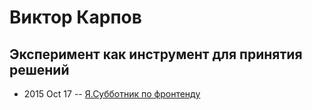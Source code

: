# Виктор Карпов

## Эксперимент как инструмент для принятия решений
- 2015 Oct 17 -- [Я.Субботник по фронтенду](https://events.yandex.ru/lib/talks/3208/)    
